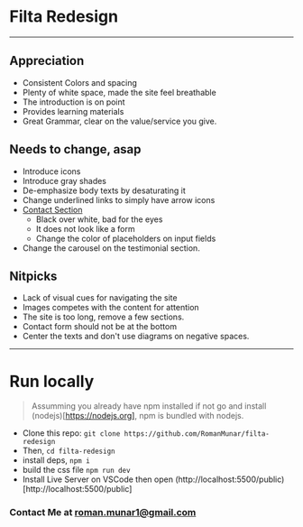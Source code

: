 # Filta Redesign

---

## Appreciation

- Consistent Colors and spacing
- Plenty of white space, made the site feel breathable
- The introduction is on point
- Provides learning materials
- Great Grammar, clear on the value/service you give.

## Needs to change, asap

- Introduce icons
- Introduce gray shades
- De-emphasize body texts by desaturating it
- Change underlined links to simply have arrow icons
- [Contact Section](https://filtaglobal.com/#contact)
  - Black over white, bad for the eyes
  - It does not look like a form
  - Change the color of placeholders on input fields
- Change the carousel on the testimonial section.

## Nitpicks

- Lack of visual cues for navigating the site
- Images competes with the content for attention
- The site is too long, remove a few sections.
- Contact form should not be at the bottom
- Center the texts and don't use diagrams on negative spaces.

---

# Run locally

> Assumming you already have npm installed if not go and install (nodejs)[https://nodejs.org], npm is bundled with nodejs.

- Clone this repo: `git clone https://github.com/RomanMunar/filta-redesign`
- Then, `cd filta-redesign`
- install deps, `npm i`
- build the css file `npm run dev`
- Install Live Server on VSCode then open (http://localhost:5500/public)[http://localhost:5500/public]

### Contact Me at roman.munar1@gmail.com
